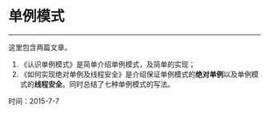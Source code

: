 # 单例模式
-----
这里包含两篇文章。    
1. 《认识单例模式》是简单介绍单例模式，及简单的实现；  
2. 《如何实现绝对单例及线程安全》是介绍保证单例模式的**绝对单例**以及单例模式的**线程安全**。同时总结了七种单例模式的写法。  

时间：2015-7-7
